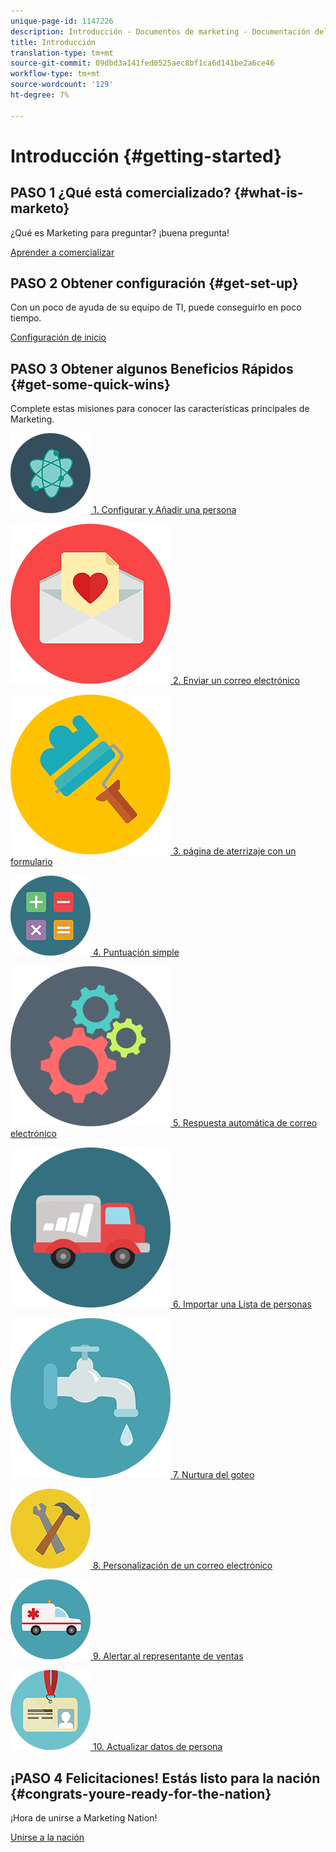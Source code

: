 ```yaml
---
unique-page-id: 1147226
description: Introducción - Documentos de marketing - Documentación del producto
title: Introducción
translation-type: tm+mt
source-git-commit: 09dbd3a141fed0525aec8bf1ca6d141be2a6ce46
workflow-type: tm+mt
source-wordcount: '129'
ht-degree: 7%

---
```



# Introducción {#getting-started}

## PASO 1 ¿Qué está comercializado? {#what-is-marketo}

¿Qué es Marketing para preguntar? ¡buena pregunta!

[Aprender a comercializar](getting-started/what-is-marketo.md)

## PASO 2 Obtener configuración {#get-set-up}

Con un poco de ayuda de su equipo de TI, puede conseguirlo en poco tiempo.

[Configuración de inicio](getting-started/setup-steps.md)

## PASO 3 Obtener algunos Beneficios Rápidos {#get-some-quick-wins}

Complete estas misiones para conocer las características principales de Marketing.

[![](assets/education-science-12.png)  1. Configurar y Añadir una persona](https://docs.marketo.com/pages/viewpage.action?pageId=2359351)

[![](assets/valentine-day-10.png)  2. Enviar un correo electrónico](getting-started/quick-wins/send-an-email.md)

[![](assets/graphic-design-tools-19.png)  3. página de aterrizaje con un formulario](getting-started/quick-wins/landing-page-with-a-form.md)

[![](assets/office-31.png)  4. Puntuación simple](getting-started/quick-wins/simple-scoring.md)

[![](assets/technology-08.png)  5. Respuesta automática de correo electrónico](getting-started/quick-wins/email-auto-response.md)

[![](assets/shopping-27.png)  6. Importar una Lista de personas](getting-started/quick-wins/import-a-list-of-people.md)

[![](assets/ecology-14.png)  7. Nurtura del goteo](getting-started/quick-wins/drip-drip-nurture.md)

[![](assets/seo-44.png)  8. Personalización de un correo electrónico](getting-started/quick-wins/personalize-an-email.md)

[![](assets/medical-16.png)  9. Alertar al representante de ventas](getting-started/quick-wins/alert-the-sales-rep.md)

[![](assets/office-23.png)  10. Actualizar datos de persona](getting-started/quick-wins/update-person-data.md)

## ¡PASO 4 Felicitaciones! Estás listo para la nación  {#congrats-youre-ready-for-the-nation}

¡Hora de unirse a Marketing Nation!

[Unirse a la nación](https://nation.marketo.com)
